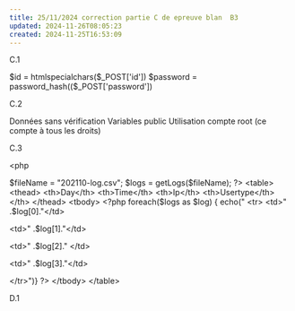 ```yaml
---
title: 25/11/2024 correction partie C de epreuve blan  B3
updated: 2024-11-26T08:05:23
created: 2024-11-25T16:53:09
---
```


C.1

\$id = htmlspecialchars(\$\_POST\['id'\])
\$password = password_hash((\$\_POST\['password'\])

C.2

Données sans vérification
Variables public
Utilisation compte root (ce compte à tous les droits)

C.3

\<php

\$fileName = "202110-log.csv";
\$logs = getLogs(\$fileName);
?\>
\<table\>
\<thead\>
\<th\>Day\</th\>
\<th\>Time\</th\>
\<th\>Ip\</th\>
\<th\>Usertype\</th\>
\</th\>
\</thead\>
\<tbody\>
\<?php foreach(\$logs as \$log) {
echo("
\<tr\>
\<td\>" .\$log\[0\]."\</td\>

\<td\>" .\$log\[1\]."\</td\>

\<td\>" .\$log\[2\]." \</td\>

\<td\>" .\$log\[3\]."\</td\>

\</tr\>")} ?\>
\</tbody\>
\</table\>

D.1

